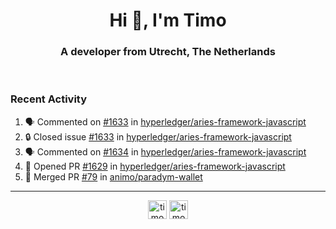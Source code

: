 <h1 align="center">Hi 👋, I'm Timo</h1>
<h3 align="center">A developer from Utrecht, The Netherlands</h3>
<br/>
<!-- https://github.com/rahuldkjain/github-profile-readme-generator --!>

<!--  <p align="left"><img src="https://github-readme-stats.vercel.app/api?username=timoglastra&show_icons=true&count_private=true&" alt="timoglastra" /></p> --!>

<!--
Github language stats
<p align="left"><img src="https://github-readme-stats.vercel.app/api/top-langs/?username=timoglastra&layout=compact" alt="timoglastra" /><p>
-->

<!-- Codestats language stats -->
<!-- <p align="left"><img src="https://codestats-readme.vercel.app/api/top-langs/?username=timoglastra&layout=compact&language_count=12" alt="timoglastra" /><p>    --!>
  
<h3>Recent Activity</h3>

<!--START_SECTION:activity-->
1. 🗣 Commented on [#1633](https://github.com/hyperledger/aries-framework-javascript/issues/1633#issuecomment-1803138018) in [hyperledger/aries-framework-javascript](https://github.com/hyperledger/aries-framework-javascript)
2. 🔒 Closed issue [#1633](https://github.com/hyperledger/aries-framework-javascript/issues/1633) in [hyperledger/aries-framework-javascript](https://github.com/hyperledger/aries-framework-javascript)
3. 🗣 Commented on [#1634](https://github.com/hyperledger/aries-framework-javascript/issues/1634#issuecomment-1803133341) in [hyperledger/aries-framework-javascript](https://github.com/hyperledger/aries-framework-javascript)
4. 💪 Opened PR [#1629](https://github.com/hyperledger/aries-framework-javascript/pull/1629) in [hyperledger/aries-framework-javascript](https://github.com/hyperledger/aries-framework-javascript)
5. 🎉 Merged PR [#79](https://github.com/animo/paradym-wallet/pull/79) in [animo/paradym-wallet](https://github.com/animo/paradym-wallet)
<!--END_SECTION:activity-->

---

<p align="center">
<a href="https://twitter.com/timoglastra" target="blank"><img align="center" src="https://cdn.jsdelivr.net/npm/simple-icons@3.0.1/icons/twitter.svg" alt="timoglastra" height="30" width="30" /></a>
<a href="https://linkedin.com/in/timoglastra" target="blank"><img align="center" src="https://cdn.jsdelivr.net/npm/simple-icons@3.0.1/icons/linkedin.svg" alt="timoglastra" height="30" width="30" /></a>
</p>



